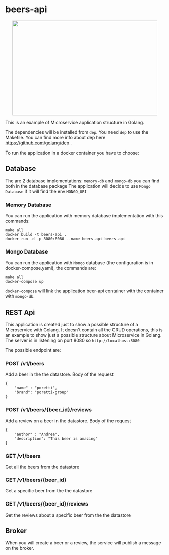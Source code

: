# beers-api

<p align="center">
  <img width="460" height="300" src="https://user-images.githubusercontent.com/22316360/45831785-2694d700-bcf8-11e8-9490-25b7c82e2621.png">
</p>

This is an example of Microservice application structure in Golang.

The dependencies will be installed from `dep`.
You need `dep` to use the Makefile. You can find more info about dep here https://github.com/golang/dep .

To run the application in a docker container you have to choose:

## Database
The are 2 database implementations: `memory-db` and `mongo-db` you can find both in the database package
The application will decide to use `Mongo Database` if it will find the env `MONGO_URI`

### Memory Database
You can run the application with memory database implementation with this commands:

```
make all
docker build -t beers-api .
docker run -d -p 8080:8080 --name beers-api beers-api
```

### Mongo Database
You can run the application with `Mongo` database (the configuration is in docker-compose.yaml), the commands are:
```
make all
docker-compose up
```
`docker-compose` will link the application beer-api container with the container with `mongo-db`.

## REST Api
This application is created just to show a possible structure of a Microservice with Golang.
It doesn't contain all the CRUD operations, this is an example to show just a possible structure about Microservice in Golang.
The server is in listening on port 8080 so `http://localhost:8080`

The possible endpoint are:

### POST /v1/beers
Add a beer in the the datastore.
Body of the request

```
{
    "name" : "poretti",
    "brand": "poretti-group"
}

```

### POST /v1/beers/{beer_id}/reviews
Add a review on a beer in the datastore.
Body of the request

```
{
    "author" : "Andrea",
    "description": "This beer is amazing"
}

```

### GET /v1/beers
Get all the beers from the datastore

### GET /v1/beers/{beer_id}
Get a specific beer from the the datastore

### GET /v1/beers/{beer_id}/reviews
Get the reviews about a specific beer from the the datastore

## Broker
When you will create a beer or a review, the service will publish a message on the broker.

